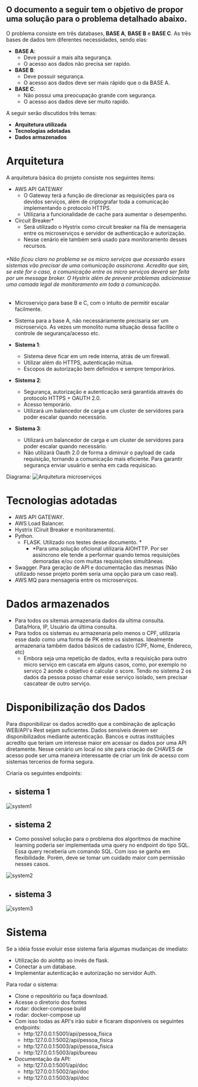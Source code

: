 O documento a seguir tem o objetivo de propor uma solução para o problema detalhado abaixo.
-
O problema consiste em três databases, **BASE A**, **BASE B** e **BASE C**. As três bases de dados tem diferentes necessidades, sendo elas:

- **BASE A**:
  - Deve possuir a mais alta segurança.
  - O acesso aos dados não precisa ser rapido.
- **BASE B**:
  - Deve possuir segurança.
  - O acesso aos dados deve ser mais rápido que o da BASE A.
- **BASE C**:
  - Não possui uma preocupação grande com segurança.
  - O acesso aos dados deve ser muito rapido.

A seguir serão discutidos três temas:
- **Arquitetura utilizada**
- **Tecnologias adotadas**
- **Dados armazenados**


# **Arquitetura**
A arquitetura básica do projeto consiste nos seguintes items:
- AWS API GATEWAY
  - O Gateway terá a função de direcionar as requisições para os devidos serviços, além de criptografar toda a comunicação implementando o protocolo HTTPS.
  - Utilizaria a funcionalidade de cache para aumentar o desempenho.
- Circuit Breaker*
  - Será utilizado o Hystrix como circuit breaker na fila de mensageria entre os microserviços e servidor de authenticação e autorização.
  - Nesse cenário ele também será usado para monitoramento desses recursos.
###### *Não ficou claro no problema se os micro serviços que acessarão esses sistemas vão precisar de uma comunicação assíncrona. Acredito que sim, se este for o caso, a comunicação entre os micro serviços deverá ser feita por um message broker. O Hystrix além de prevenir problemas adicionasse uma camada legal de monitoramento em toda a comunicação.
- Microserviço para base B e C, com o intuito de permitir escalar facilmente.
- Sistema para a base A, não necessáriamente precisaria ser um microserviço. As vezes um monolito numa situação dessa facilite o controle de segurança/acesso etc.

- **Sistema 1**:
  - Sistema deve ficar em um rede interna, atrás de um firewall. 
  - Utilizar além do HTTPS, autenticação mútua.
  - Escopos de autorização bem definidos e sempre temporários.
  
- **Sistema 2**:
  - Segurança, autorização e autenticação será garantida através do protocolo HTTPS + OAUTH 2.0.
  - Acesso temporário.
  - Utilizará um balancedor de carga e um cluster de servidores para poder escalar quando necessário.
  
- **Sistema 3**:
  - Utilizará um balancedor de carga e um cluster de servidores para poder escalar quando necessário.
  - Não utilizará Oauth 2.0 de forma a diminuir o payload de cada requisição, tornando a comunicação mais eficiente. Para garantir segurança enviar usuário e senha em cada requisicao.
  
Diagrama:
![Arquitetura microserviços](https://user-images.githubusercontent.com/10090364/57042620-99c1dc80-6c3b-11e9-8f0f-08916070b6f2.png)

# **Tecnologias adotadas**
- AWS API GATEWAY.
- AWS Load Balancer.
- Hystrix (Ciruit Breaker e monitoramento).
- Python.
  - FLASK. Utilizado nos testes desse documento. *
    - *Para uma solução oficional utilizaria AIOHTTP. Por ser assíncrono ele tende a performar quando temos requisições demoradas e/ou com muitas requisições simultâneas.
- Swagger. Para geração de API e documentação das mesmas (Não utilizado nesse projeto porém seria uma opção para um caso real).
- AWS MQ para mensageria entre os microserviços.

# **Dados armazenados**
- Para todos os sitemas armazenaria dados da ultima consulta. Data/Hora, IP, Usuário da última consulta.
- Para todos os sistemas eu armazenaria pelo menos o CPF, utilizaria esse dado como uma forma de PK entre os sistemas. Idealmente armazenaria também dados básicos de cadastro (CPF, Nome, Endereco, etc)
  - Embora seja uma repetição de dados, evita a requisição para outro micro serviço em cascata em alguns casos, como, por exemplo no serviço 2 aonde o objetivo é calcular o score. Tendo no sistema 2 os dados da pessoa posso chamar esse serviço isolado, sem precisar cascatear de outro serviço.
   
# **Disponibilização dos Dados**
Para disponibilizar os dados acredito que a combinação de aplicação WEB/API's Rest sejam suficientes.
Dados sensíveis devem ser disponibilizados mediante autenticação. 
Bancos e outras instituições acredito que teriam um interesse maior em acessar os dados por uma API diretamente. Nesse cenário um local no site para criação de CHAVES de acesso pode ser uma maneira interessante de criar um link de acesso com sistemas tercerios de forma segura.

Criaria os seguintes endpoints:
- ## **sistema 1**

![system1](https://user-images.githubusercontent.com/10090364/57422397-4aa11c00-71e6-11e9-8789-586a87b9e6d2.png)
  
- ## **sistema 2**  
- Como possível solução para o problema dos algoritmos de machine learning poderia ser implementada uma query no endpoint do tipo SQL. Essa query receberia um comando SQL. Com isso se ganha em flexibilidade. Porém, deve se tomar um cuidado maior com permissão nesses casos.

![system2](https://user-images.githubusercontent.com/10090364/57422399-4aa11c00-71e6-11e9-89a2-ee5198ba616a.png)

- ## **sistema 3**  

![system3](https://user-images.githubusercontent.com/10090364/57422398-4aa11c00-71e6-11e9-958a-361b3cb6d14a.png)


# **Sistema**
Se a idéia fosse evoluir esse sistema faria algumas mudanças de imediato:
- Utilização do aiohttp ao invés de flask.
- Conectar a um database.
- Implementar autenticação e autorização no servidor Auth.


Para rodar o sistema:
- Clone o repositório ou faça download.
- Acesse o diretorio dos fontes
- rodar: docker-compose build
- rodar: docker-compose up
- Com isso todas as API's irão subir e ficaram disponíveis os seguintes endpoints:
  - http:127.0.0.1:5001/api/pessoa_fisica
  - http:127.0.0.1:5002/api/pessoa_fisica
  - http:127.0.0.1:5003/api/pessoa_fisica
  - http:127.0.0.1:5003/api/bureau
- Documentação da API:
  - http:127.0.0.1:5001/api/doc
  - http:127.0.0.1:5002/api/doc
  - http:127.0.0.1:5003/api/doc
